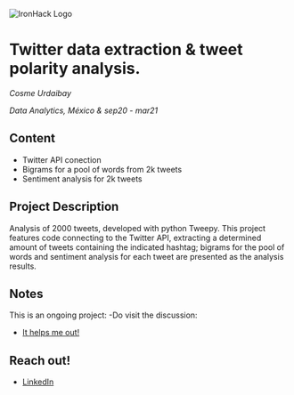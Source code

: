 ![IronHack Logo](https://s3-eu-west-1.amazonaws.com/ih-materials/uploads/upload_d5c5793015fec3be28a63c4fa3dd4d55.png)

# Twitter data extraction & tweet polarity analysis.

*Cosme Urdaibay*

*Data Analytics, México & sep20 - mar21*

## Content
- Twitter API conection
- Bigrams for a pool of words from 2k tweets
- Sentiment analysis for 2k tweets

<a name="project-description"></a>

## Project Description
Analysis of 2000 tweets, developed with python Tweepy. This project features code connecting to the Twitter API, extracting a determined amount of tweets containing the indicated hashtag; bigrams for the pool of words and sentiment analysis for each tweet are presented as the analysis results.

## Notes

This is an ongoing project:
-Do visit the discussion:

* [It helps me out!](https://github.com/urdaibayc/Twitter-API-and-DA/discussions/1)


<a name="links"></a>

## Reach out!
* [LinkedIn](https://www.linkedin.com/in/cosme-urdaibay/)
